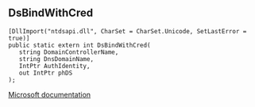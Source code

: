 ## DsBindWithCred

```
[DllImport("ntdsapi.dll", CharSet = CharSet.Unicode, SetLastError = true)]
public static extern int DsBindWithCred(
   string DomainControllerName,
   string DnsDomainName,
   IntPtr AuthIdentity,
   out IntPtr phDS
);
```

[Microsoft documentation](https://docs.microsoft.com/en-us/windows/win32/api/ntdsapi/nf-ntdsapi-dsbindwithcredw)
